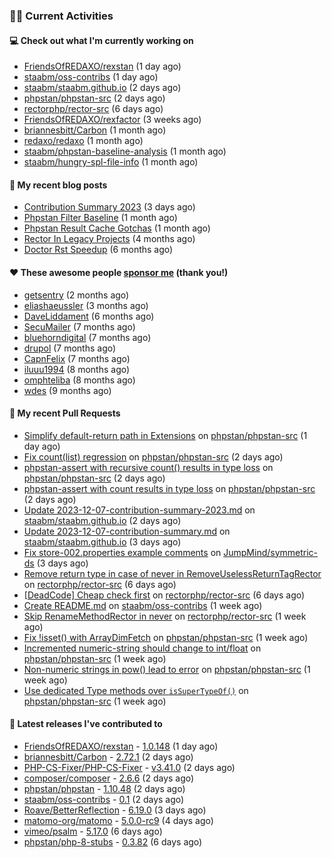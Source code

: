 ### 👨‍💻 Current Activities


#### 💻 Check out what I'm currently working on

- [FriendsOfREDAXO/rexstan](https://github.com/FriendsOfREDAXO/rexstan) (1 day ago)
- [staabm/oss-contribs](https://github.com/staabm/oss-contribs) (1 day ago)
- [staabm/staabm.github.io](https://github.com/staabm/staabm.github.io) (2 days ago)
- [phpstan/phpstan-src](https://github.com/phpstan/phpstan-src) (2 days ago)
- [rectorphp/rector-src](https://github.com/rectorphp/rector-src) (6 days ago)
- [FriendsOfREDAXO/rexfactor](https://github.com/FriendsOfREDAXO/rexfactor) (3 weeks ago)
- [briannesbitt/Carbon](https://github.com/briannesbitt/Carbon) (1 month ago)
- [redaxo/redaxo](https://github.com/redaxo/redaxo) (1 month ago)
- [staabm/phpstan-baseline-analysis](https://github.com/staabm/phpstan-baseline-analysis) (1 month ago)
- [staabm/hungry-spl-file-info](https://github.com/staabm/hungry-spl-file-info) (1 month ago)


#### 📜 My recent blog posts

- [Contribution Summary 2023](https://staabm.github.io/2023/12/07/contribution-summary-2023.html) (3 days ago)
- [Phpstan Filter Baseline](https://staabm.github.io/2023/10/30/phpstan-filter-baseline.html) (1 month ago)
- [Phpstan Result Cache Gotchas](https://staabm.github.io/2023/10/21/phpstan-result-cache-gotchas.html) (1 month ago)
- [Rector In Legacy Projects](https://staabm.github.io/2023/07/23/rector-in-legacy-projects.html) (4 months ago)
- [Doctor Rst Speedup](https://staabm.github.io/2023/05/18/doctor-rst-speedup.html) (6 months ago)


#### ❤️ These awesome people [sponsor me](https://github.com/sponsors/staabm) (thank you!)

- [getsentry](https://github.com/getsentry) (2 months ago)
- [eliashaeussler](https://github.com/eliashaeussler) (3 months ago)
- [DaveLiddament](https://github.com/DaveLiddament) (6 months ago)
- [SecuMailer](https://github.com/SecuMailer) (7 months ago)
- [bluehorndigital](https://github.com/bluehorndigital) (7 months ago)
- [drupol](https://github.com/drupol) (7 months ago)
- [CapnFelix](https://github.com/CapnFelix) (7 months ago)
- [iluuu1994](https://github.com/iluuu1994) (8 months ago)
- [omphteliba](https://github.com/omphteliba) (8 months ago)
- [wdes](https://github.com/wdes) (9 months ago)


#### 🔨 My recent Pull Requests

- [Simplify default-return path in Extensions](https://github.com/phpstan/phpstan-src/pull/2816) on [phpstan/phpstan-src](https://github.com/phpstan/phpstan-src) (1 day ago)
- [Fix count(list) regression](https://github.com/phpstan/phpstan-src/pull/2813) on [phpstan/phpstan-src](https://github.com/phpstan/phpstan-src) (2 days ago)
- [phpstan-assert with recursive count() results in type loss](https://github.com/phpstan/phpstan-src/pull/2812) on [phpstan/phpstan-src](https://github.com/phpstan/phpstan-src) (2 days ago)
- [phpstan-assert with count results in type loss](https://github.com/phpstan/phpstan-src/pull/2811) on [phpstan/phpstan-src](https://github.com/phpstan/phpstan-src) (2 days ago)
- [Update 2023-12-07-contribution-summary-2023.md](https://github.com/staabm/staabm.github.io/pull/106) on [staabm/staabm.github.io](https://github.com/staabm/staabm.github.io) (2 days ago)
- [Update 2023-12-07-contribution-summary.md](https://github.com/staabm/staabm.github.io/pull/105) on [staabm/staabm.github.io](https://github.com/staabm/staabm.github.io) (3 days ago)
- [Fix store-002.properties example comments](https://github.com/JumpMind/symmetric-ds/pull/191) on [JumpMind/symmetric-ds](https://github.com/JumpMind/symmetric-ds) (3 days ago)
- [Remove return type in case of never in RemoveUselessReturnTagRector](https://github.com/rectorphp/rector-src/pull/5323) on [rectorphp/rector-src](https://github.com/rectorphp/rector-src) (6 days ago)
- [[DeadCode] Cheap check first](https://github.com/rectorphp/rector-src/pull/5322) on [rectorphp/rector-src](https://github.com/rectorphp/rector-src) (6 days ago)
- [Create README.md](https://github.com/staabm/oss-contribs/pull/1) on [staabm/oss-contribs](https://github.com/staabm/oss-contribs) (1 week ago)
- [Skip RenameMethodRector in never](https://github.com/rectorphp/rector-src/pull/5305) on [rectorphp/rector-src](https://github.com/rectorphp/rector-src) (1 week ago)
- [Fix !isset() with ArrayDimFetch](https://github.com/phpstan/phpstan-src/pull/2798) on [phpstan/phpstan-src](https://github.com/phpstan/phpstan-src) (1 week ago)
- [Incremented numeric-string should change to int/float](https://github.com/phpstan/phpstan-src/pull/2797) on [phpstan/phpstan-src](https://github.com/phpstan/phpstan-src) (1 week ago)
- [Non-numeric strings in pow() lead to error](https://github.com/phpstan/phpstan-src/pull/2796) on [phpstan/phpstan-src](https://github.com/phpstan/phpstan-src) (1 week ago)
- [Use dedicated Type methods over `isSuperTypeOf()`](https://github.com/phpstan/phpstan-src/pull/2788) on [phpstan/phpstan-src](https://github.com/phpstan/phpstan-src) (1 week ago)


#### 🔭 Latest releases I've contributed to

- [FriendsOfREDAXO/rexstan](https://github.com/FriendsOfREDAXO/rexstan) - [1.0.148](https://github.com/FriendsOfREDAXO/rexstan/releases/tag/1.0.148) (1 day ago)
- [briannesbitt/Carbon](https://github.com/briannesbitt/Carbon) - [2.72.1](https://github.com/briannesbitt/Carbon/releases/tag/2.72.1) (2 days ago)
- [PHP-CS-Fixer/PHP-CS-Fixer](https://github.com/PHP-CS-Fixer/PHP-CS-Fixer) - [v3.41.0](https://github.com/PHP-CS-Fixer/PHP-CS-Fixer/releases/tag/v3.41.0) (2 days ago)
- [composer/composer](https://github.com/composer/composer) - [2.6.6](https://github.com/composer/composer/releases/tag/2.6.6) (2 days ago)
- [phpstan/phpstan](https://github.com/phpstan/phpstan) - [1.10.48](https://github.com/phpstan/phpstan/releases/tag/1.10.48) (2 days ago)
- [staabm/oss-contribs](https://github.com/staabm/oss-contribs) - [0.1](https://github.com/staabm/oss-contribs/releases/tag/0.1) (2 days ago)
- [Roave/BetterReflection](https://github.com/Roave/BetterReflection) - [6.19.0](https://github.com/Roave/BetterReflection/releases/tag/6.19.0) (3 days ago)
- [matomo-org/matomo](https://github.com/matomo-org/matomo) - [5.0.0-rc9](https://github.com/matomo-org/matomo/releases/tag/5.0.0-rc9) (4 days ago)
- [vimeo/psalm](https://github.com/vimeo/psalm) - [5.17.0](https://github.com/vimeo/psalm/releases/tag/5.17.0) (6 days ago)
- [phpstan/php-8-stubs](https://github.com/phpstan/php-8-stubs) - [0.3.82](https://github.com/phpstan/php-8-stubs/releases/tag/0.3.82) (6 days ago)
